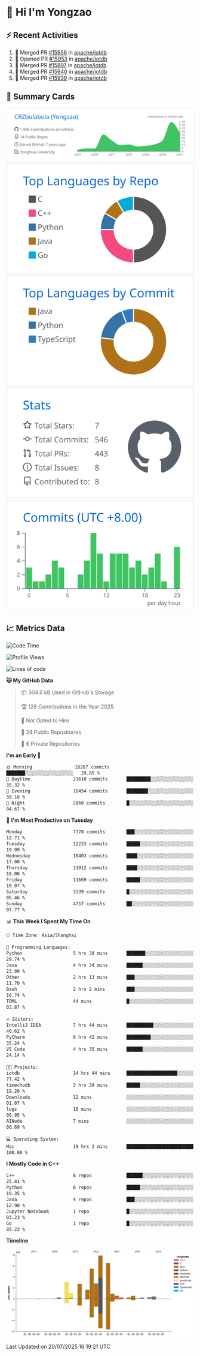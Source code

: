 # 👋 Hi I'm Yongzao

## ⚡ Recent Activities
<!--START_SECTION:activity-->
1. 🎉 Merged PR [#15956](https://github.com/apache/iotdb/pull/15956) in [apache/iotdb](https://github.com/apache/iotdb)
2. 💪 Opened PR [#15953](https://github.com/apache/iotdb/pull/15953) in [apache/iotdb](https://github.com/apache/iotdb)
3. 🎉 Merged PR [#15897](https://github.com/apache/iotdb/pull/15897) in [apache/iotdb](https://github.com/apache/iotdb)
4. 🎉 Merged PR [#15940](https://github.com/apache/iotdb/pull/15940) in [apache/iotdb](https://github.com/apache/iotdb)
5. 🎉 Merged PR [#15939](https://github.com/apache/iotdb/pull/15939) in [apache/iotdb](https://github.com/apache/iotdb)
<!--END_SECTION:activity-->

## 🎑 Summary Cards

[![](https://raw.githubusercontent.com/CRZbulabula/CRZbulabula/main/profile-summary-card-output/github/0-profile-details.svg)](https://github.com/vn7n24fzkq/github-profile-summary-cards)
[![](https://raw.githubusercontent.com/CRZbulabula/CRZbulabula/main/profile-summary-card-output/github/1-repos-per-language.svg)](https://github.com/vn7n24fzkq/github-profile-summary-cards) [![](https://raw.githubusercontent.com/CRZbulabula/CRZbulabula/main/profile-summary-card-output/github/2-most-commit-language.svg)](https://github.com/vn7n24fzkq/github-profile-summary-cards)
[![](https://raw.githubusercontent.com/CRZbulabula/CRZbulabula/main/profile-summary-card-output/github/3-stats.svg)](https://github.com/vn7n24fzkq/github-profile-summary-cards) [![](https://raw.githubusercontent.com/CRZbulabula/CRZbulabula/main/profile-summary-card-output/github/4-productive-time.svg)](https://github.com/vn7n24fzkq/github-profile-summary-cards)

## 📈 Metrics Data

<!--START_SECTION:waka-->
![Code Time](http://img.shields.io/badge/Code%20Time-1%2C074%20hrs%2042%20mins-blue)

![Profile Views](http://img.shields.io/badge/Profile%20Views-1-blue)

![Lines of code](https://img.shields.io/badge/From%20Hello%20World%20I%27ve%20Written-34.1%20million%20lines%20of%20code-blue)

**🐱 My GitHub Data** 

> 📦 304.6 kB Used in GitHub's Storage 
 > 
> 🏆 128 Contributions in the Year 2025
 > 
> 🚫 Not Opted to Hire
 > 
> 📜 24 Public Repositories 
 > 
> 🔑 6 Private Repositories 
 > 
**I'm an Early 🐤** 

```text
🌞 Morning                18267 commits       ███████░░░░░░░░░░░░░░░░░░   29.85 % 
🌆 Daytime                21610 commits       █████████░░░░░░░░░░░░░░░░   35.32 % 
🌃 Evening                18454 commits       ████████░░░░░░░░░░░░░░░░░   30.16 % 
🌙 Night                  2860 commits        █░░░░░░░░░░░░░░░░░░░░░░░░   04.67 % 
```
📅 **I'm Most Productive on Tuesday** 

```text
Monday                   7778 commits        ███░░░░░░░░░░░░░░░░░░░░░░   12.71 % 
Tuesday                  12233 commits       █████░░░░░░░░░░░░░░░░░░░░   19.99 % 
Wednesday                10403 commits       ████░░░░░░░░░░░░░░░░░░░░░   17.00 % 
Thursday                 11012 commits       ████░░░░░░░░░░░░░░░░░░░░░   18.00 % 
Friday                   11669 commits       █████░░░░░░░░░░░░░░░░░░░░   19.07 % 
Saturday                 3339 commits        █░░░░░░░░░░░░░░░░░░░░░░░░   05.46 % 
Sunday                   4757 commits        ██░░░░░░░░░░░░░░░░░░░░░░░   07.77 % 
```


📊 **This Week I Spent My Time On** 

```text
🕑︎ Time Zone: Asia/Shanghai

💬 Programming Languages: 
Python                   5 hrs 39 mins       ███████░░░░░░░░░░░░░░░░░░   29.74 % 
Java                     4 hrs 34 mins       ██████░░░░░░░░░░░░░░░░░░░   23.99 % 
Other                    2 hrs 13 mins       ███░░░░░░░░░░░░░░░░░░░░░░   11.70 % 
Bash                     2 hrs 2 mins        ███░░░░░░░░░░░░░░░░░░░░░░   10.74 % 
TOML                     44 mins             █░░░░░░░░░░░░░░░░░░░░░░░░   03.87 % 

🔥 Editors: 
IntelliJ IDEA            7 hrs 44 mins       ██████████░░░░░░░░░░░░░░░   40.62 % 
PyCharm                  6 hrs 42 mins       █████████░░░░░░░░░░░░░░░░   35.24 % 
VS Code                  4 hrs 35 mins       ██████░░░░░░░░░░░░░░░░░░░   24.14 % 

🐱‍💻 Projects: 
iotdb                    14 hrs 44 mins      ███████████████████░░░░░░   77.42 % 
timechodb                3 hrs 39 mins       █████░░░░░░░░░░░░░░░░░░░░   19.20 % 
Downloads                12 mins             ░░░░░░░░░░░░░░░░░░░░░░░░░   01.07 % 
logs                     10 mins             ░░░░░░░░░░░░░░░░░░░░░░░░░   00.95 % 
AINode                   7 mins              ░░░░░░░░░░░░░░░░░░░░░░░░░   00.69 % 

💻 Operating System: 
Mac                      19 hrs 2 mins       █████████████████████████   100.00 % 
```

**I Mostly Code in C++** 

```text
C++                      8 repos             ██████░░░░░░░░░░░░░░░░░░░   25.81 % 
Python                   6 repos             █████░░░░░░░░░░░░░░░░░░░░   19.35 % 
Java                     4 repos             ███░░░░░░░░░░░░░░░░░░░░░░   12.90 % 
Jupyter Notebook         1 repo              █░░░░░░░░░░░░░░░░░░░░░░░░   03.23 % 
Go                       1 repo              █░░░░░░░░░░░░░░░░░░░░░░░░   03.23 % 
```



**Timeline**

![Lines of Code chart](https://raw.githubusercontent.com/CRZbulabula/CRZbulabula/main/assets/bar_graph.png)


 Last Updated on 20/07/2025 16:19:21 UTC
<!--END_SECTION:waka-->

